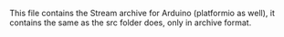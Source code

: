 This file contains the Stream archive for Arduino (platformio as well), it contains the same as the src folder does, only in archive format.
